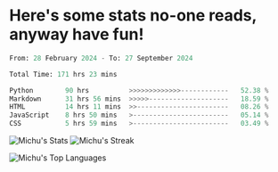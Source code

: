 <h1>Here's some stats no-one reads, anyway have fun!</h1>

<!--START_SECTION:waka-->

```python
From: 28 February 2024 - To: 27 September 2024

Total Time: 171 hrs 23 mins

Python        90 hrs          >>>>>>>>>>>>>------------   52.38 %
Markdown      31 hrs 56 mins  >>>>>--------------------   18.59 %
HTML          14 hrs 11 mins  >>-----------------------   08.26 %
JavaScript    8 hrs 50 mins   >------------------------   05.14 %
CSS           5 hrs 59 mins   >------------------------   03.49 %
```

<!--END_SECTION:waka-->

![Michu's Stats](https://github-readme-stats.vercel.app/api?username=MichalDakowicz&theme=nord&show_icons=true&hide_border=true&count_private=true&card_width=500px) ![Michu's Streak](https://github-readme-streak-stats.herokuapp.com/?user=MichalDakowicz&theme=nord&hide_border=true&card_width=500px) 

![Michu's Top Languages](https://github-readme-stats.vercel.app/api/top-langs/?username=MichalDakowicz&theme=nord&show_icons=true&hide_border=true&layout=compact&card_width=1000px)
